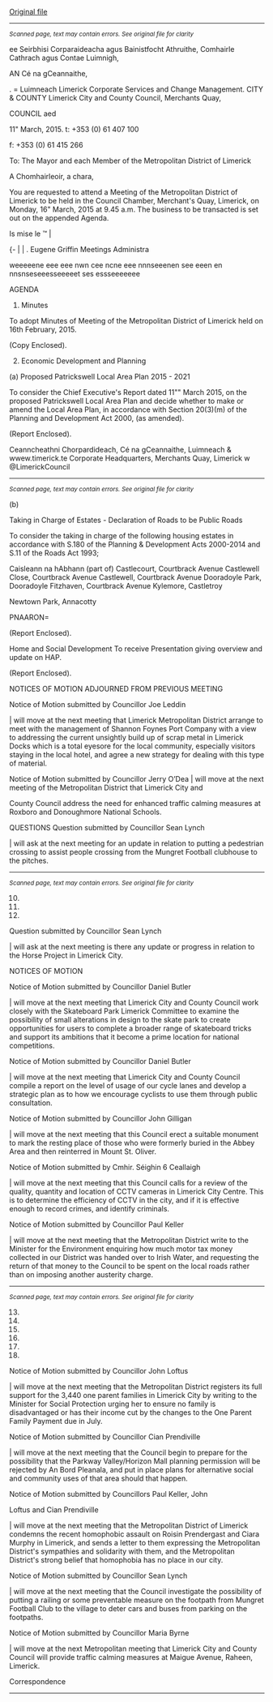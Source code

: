 [Original file](https://www.limerick.ie/sites/default/files/media/documents/2017-07/agenda_march_2015.pdf)

---
*<small>Scanned page, text may contain errors. See original file for clarity</small>*  

ee Seirbhisi Corparaideacha agus Bainistfocht Athruithe,
Comhairle Cathrach agus Contae Luimnigh,

AN Cé na gCeannaithe,

. = Luimneach
Limerick Corporate Services and Change Management.
CITY & COUNTY Limerick City and County Council,
Merchants Quay,

COUNCIL aed

11" March, 2015. t: +353 (0) 61 407 100

f: +353 (0) 61 415 266

To: The Mayor and each Member of the Metropolitan District of
Limerick

A Chomhairleoir, a chara,

You are requested to attend a Meeting of the Metropolitan District of Limerick to be held
in the Council Chamber, Merchant's Quay, Limerick, on Monday, 16" March, 2015 at
9.45 a.m. The business to be transacted is set out on the appended Agenda.

Is mise le ™ |

{- | | .
Eugene Griffin
Meetings Administra

weeeeene eee eee nwn cee ncne eee nnnseeenen see eeen en nnsnseseeesseeeeet ses essseeeeeee

AGENDA

1. Minutes

To adopt Minutes of Meeting of the Metropolitan District of Limerick held on 16th
February, 2015.

(Copy Enclosed).

2. Economic Development and Planning

(a) Proposed Patrickswell Local Area Plan 2015 - 2021

To consider the Chief Executive's Report dated 11"" March 2015, on the proposed
Patrickswell Local Area Plan and decide whether to make or amend the Local
Area Plan, in accordance with Section 20(3)(m) of the Planning and Development
Act 2000, (as amended).

(Report Enclosed).

Ceanncheathni Chorpardideach, Cé na gCeannaithe, Luimneach & wwew.timerick.te
Corporate Headquarters, Merchants Quay, Limerick w @LimerickCouncil


---
*<small>Scanned page, text may contain errors. See original file for clarity</small>*  

(b)

Taking in Charge of Estates - Declaration of Roads to be Public Roads

To consider the taking in charge of the following housing estates in accordance
with S.180 of the Planning & Development Acts 2000-2014 and S.11 of the
Roads Act 1993;

Caisleann na hAbhann (part of)
Castlecourt, Courtbrack Avenue
Castlewell Close, Courtbrack Avenue
Castlewell, Courtbrack Avenue
Dooradoyle Park, Dooradoyle
Fitzhaven, Courtbrack Avenue
Kylemore, Castletroy

Newtown Park, Annacotty

PNAARON=

(Report Enclosed).

Home and Social Development
To receive Presentation giving overview and update on HAP.

(Report Enclosed).

NOTICES OF MOTION ADJOURNED FROM PREVIOUS MEETING

Notice of Motion submitted by Councillor Joe Leddin

| will move at the next meeting that Limerick Metropolitan District arrange to meet
with the management of Shannon Foynes Port Company with a view to
addressing the current unsightly build up of scrap metal in Limerick Docks which
is a total eyesore for the local community, especially visitors staying in the local
hotel, and agree a new strategy for dealing with this type of material.

Notice of Motion submitted by Councillor Jerry O’Dea
| will move at the next meeting of the Metropolitan District that Limerick City and

County Council address the need for enhanced traffic calming measures at
Roxboro and Donoughmore National Schools.

QUESTIONS
Question submitted by Councillor Sean Lynch

| will ask at the next meeting for an update in relation to putting a pedestrian
crossing to assist people crossing from the Mungret Football clubhouse to the
pitches.


---
*<small>Scanned page, text may contain errors. See original file for clarity</small>*  

10.

11.

12.

Question submitted by Councillor Sean Lynch

| will ask at the next meeting is there any update or progress in relation to the
Horse Project in Limerick City.

NOTICES OF MOTION

Notice of Motion submitted by Councillor Daniel Butler

| will move at the next meeting that Limerick City and County Council work closely
with the Skateboard Park Limerick Committee to examine the possibility of small
alterations in design to the skate park to create opportunities for users to
complete a broader range of skateboard tricks and support its ambitions that it
become a prime location for national competitions.

Notice of Motion submitted by Councillor Daniel Butler

| will move at the next meeting that Limerick City and County Council compile a
report on the level of usage of our cycle lanes and develop a strategic plan as to
how we encourage cyclists to use them through public consultation.

Notice of Motion submitted by Councillor John Gilligan

| will move at the next meeting that this Council erect a suitable monument to
mark the resting place of those who were formerly buried in the Abbey Area and
then reinterred in Mount St. Oliver.

Notice of Motion submitted by Cmhir. Séighin 6 Ceallaigh

| will move at the next meeting that this Council calls for a review of the quality,
quantity and location of CCTV cameras in Limerick City Centre. This is to
determine the efficiency of CCTV in the city, and if it is effective enough to record
crimes, and identify criminals.

Notice of Motion submitted by Councillor Paul Keller

| will move at the next meeting that the Metropolitan District write to the Minister
for the Environment enquiring how much motor tax money collected in our District
was handed over to Irish Water, and requesting the return of that money to the
Council to be spent on the local roads rather than on imposing another austerity
charge.


---
*<small>Scanned page, text may contain errors. See original file for clarity</small>*  

13.

14.

15.

16.

17.

18.

Notice of Motion submitted by Councillor John Loftus

| will move at the next meeting that the Metropolitan District registers its full
support for the 3,440 one parent families in Limerick City by writing to the Minister
for Social Protection urging her to ensure no family is disadvantaged or has their
income cut by the changes to the One Parent Family Payment due in July.

Notice of Motion submitted by Councillor Cian Prendiville

| will move at the next meeting that the Council begin to prepare for the possibility
that the Parkway Valley/Horizon Mall planning permission will be rejected by An
Bord Pleanala, and put in place plans for alternative social and community uses
of that area should that happen.

Notice of Motion submitted by Councillors Paul Keller, John

Loftus and Cian Prendiville

| will move at the next meeting that the Metropolitan District of Limerick condemns
the recent homophobic assault on Roisin Prendergast and Ciara Murphy in
Limerick, and sends a letter to them expressing the Metropolitan District's
sympathies and solidarity with them, and the Metropolitan District's strong belief
that homophobia has no place in our city.

Notice of Motion submitted by Councillor Sean Lynch

| will move at the next meeting that the Council investigate the possibility of
putting a railing or some preventable measure on the footpath from Mungret
Football Club to the village to deter cars and buses from parking on the footpaths.

Notice of Motion submitted by Councillor Maria Byrne

| will move at the next Metropolitan meeting that Limerick City and County Council
will provide traffic calming measures at Maigue Avenue, Raheen, Limerick.

Correspondence


---
